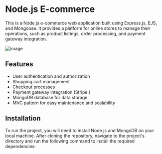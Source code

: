 # Node.js E-commerce
This is a Node.js e-commerce web application built using Express.js, EJS, and Mongoose. It provides a platform for online stores to manage their operations, such as product listings, order processing, and payment gateway integration.

![image](https://user-images.githubusercontent.com/59165733/222854312-35755661-ec47-4cdf-8241-a81d3ad48905.png)


## Features
- User authentication and authorization
- Shopping cart management
- Checkout processes
- Payment gateway integration (Stripe )
- MongoDB database for data storage
- MVC pattern for easy maintenance and scalability

## Installation
To run the project, you will need to install Node.js and MongoDB on your local machine. After cloning the repository, navigate to the project's directory and run the following command to install the required dependencies:

